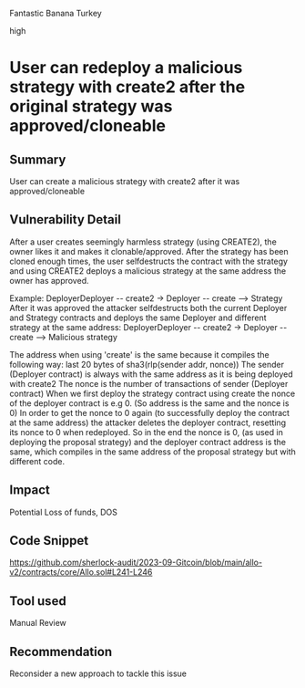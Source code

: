 Fantastic Banana Turkey

high

# User can redeploy a malicious strategy with create2 after the original strategy was approved/cloneable
## Summary
User can create a malicious strategy with create2 after it was approved/cloneable
## Vulnerability Detail
After a user creates seemingly harmless strategy (using CREATE2), the owner likes it and makes it clonable/approved. After the strategy has been cloned enough times, the user selfdestructs the contract with the strategy and using CREATE2 deploys a malicious strategy at the same address the owner has approved.

Example:
DeployerDeployer -- create2 -> Deployer -- create --> Strategy
After it was approved the attacker selfdestructs both the current Deployer and Strategy contracts and deploys the same Deployer and different strategy at the same address:
DeployerDeployer -- create2 -> Deployer -- create --> Malicious strategy

The address when using 'create' is the same because it compiles the following way:
last 20 bytes of sha3(rlp(sender addr, nonce))
The sender (Deployer contract) is always with the same address as it is being deployed with create2
The nonce is the number of transactions of sender (Deployer contract)
When we first deploy the strategy contract using create the nonce of the deployer contract is e.g 0. (So address is the same and the nonce is 0)
In order to get the nonce to 0 again (to successfully deploy the contract at the same address) the attacker deletes the deployer contract, resetting its nonce to 0 when redeployed.
So in the end the nonce is 0, (as used in deploying the proposal strategy) and the deployer contract address is the same, which compiles in the same address of the proposal strategy but with different code.
## Impact
Potential Loss of funds, DOS
## Code Snippet
https://github.com/sherlock-audit/2023-09-Gitcoin/blob/main/allo-v2/contracts/core/Allo.sol#L241-L246
## Tool used

Manual Review

## Recommendation
Reconsider a new approach to tackle this issue